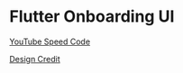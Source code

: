 # Flutter Onboarding UI

[YouTube Speed Code](https://www.youtube.com/watch?v=8eRQyE2PN7w)

[Design Credit](https://dribbble.com/shots/5965530-Communities-checklists-App-Onboarding-UI/attachments)